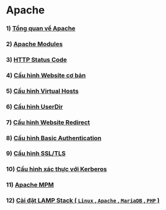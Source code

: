 # Apache
### 1) [Tổng quan về Apache](https://github.com/QuocCuong97/Linux/blob/master/docs/Services/APACHE/01_Overview.md)
### 2) [Apache Modules](https://github.com/QuocCuong97/Linux/blob/master/docs/Services/APACHE/02_Apache_Modules.md)
### 3) [HTTP Status Code](https://github.com/QuocCuong97/Linux/blob/master/docs/Services/APACHE/03_HTTP_Status_Code.md)
### 4) [Cấu hình Website cơ bản](https://github.com/QuocCuong97/Linux/blob/master/docs/Services/APACHE/04_Apache_HTML.md.md)
### 5) [Cấu hình Virtual Hosts](https://github.com/QuocCuong97/Linux/blob/master/docs/Services/APACHE/05_Virtual_hosts.md)
### 6) [Cấu hình UserDir](https://github.com/QuocCuong97/Linux/blob/master/docs/Services/APACHE/06_UserDir.md)
### 7) [Cấu hình Website Redirect](https://github.com/QuocCuong97/Linux/blob/master/docs/Services/APACHE/07_Website_Redirect.md)
### 8) [Cấu hình Basic Authentication](https://github.com/QuocCuong97/Linux/blob/master/docs/Services/APACHE/08_Basic_Authentication.md)
### 9) [Cấu hình SSL/TLS](https://github.com/QuocCuong97/Linux/blob/master/docs/Services/APACHE/09_SSL.md)
### 10) [Cấu hình xác thực với Kerberos](https://github.com/QuocCuong97/Linux/blob/master/docs/Services/APACHE/10_Kerberos_Authentication.md)
### 11) [Apache MPM](https://github.com/QuocCuong97/Linux/blob/master/docs/Services/APACHE/11_MPM_Apache.md)
### 12) [Cài đặt LAMP Stack ( `Linux` , `Apache` , `MariaDB` , `PHP` )](https://github.com/QuocCuong97/Linux/blob/master/docs/Services/APACHE/12_LAMP.md)
